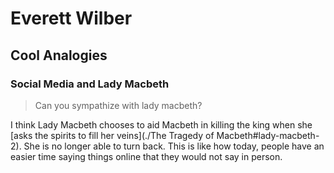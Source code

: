 # Everett Wilber
## Cool Analogies
### Social Media and Lady Macbeth 
> Can you sympathize with lady macbeth?

I think Lady Macbeth chooses to aid Macbeth in killing the king when she [asks the spirits to fill her veins](./The Tragedy of Macbeth#lady-macbeth-2). She is no longer able to turn back. This is like how today, people have an easier time saying things online that they would not say in person.
